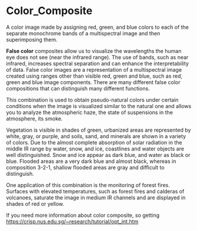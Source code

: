 # Color_Composite

A color image made by assigning red, green, and blue colors to each of the separate monochrome bands of a multispectral image and then superimposing them.

**False color** composites allow us to visualize the wavelengths the human eye does not see (near the infrared range). The use of bands, such as near infrared, increases spectral separation and can enhance the interpretability of data. False color images are a representation of a multispectral image created using ranges other than visible red, green and blue, such as red, green and blue image components. There are many different false color compositions that can distinguish many different functions.

This combination is used to obtain pseudo-natural colors under certain conditions when the image is visualized similar to the natural one and allows you to analyze the atmospheric haze, the state of suspensions in the atmosphere, its smoke.

Vegetation is visible in shades of green, urbanized areas are represented by white, gray, or purple, and soils, sand, and minerals are shown in a variety of colors. Due to the almost complete absorption of solar radiation in the middle IR range by water, snow, and ice, coastlines and water objects are well distinguished. Snow and ice appear as dark blue, and water as black or blue. Flooded areas are a very dark blue and almost black, whereas in composition 3-2-1, shallow flooded areas are gray and difficult to distinguish.

One application of this combination is the monitoring of forest fires. Surfaces with elevated temperatures, such as forest fires and calderas of volcanoes, saturate the image in medium IR channels and are displayed in shades of red or yellow.

If you need more information about color composite, so getting https://crisp.nus.edu.sg/~research/tutorial/opt_int.htm
